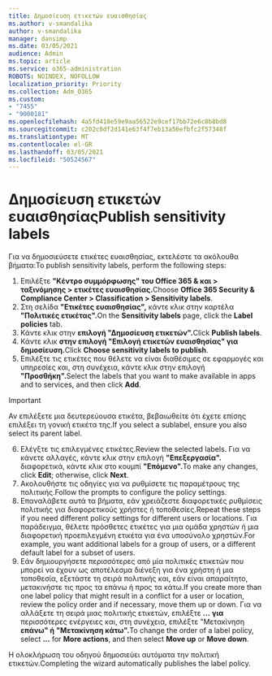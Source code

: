 ```yaml
---
title: Δημοσίευση ετικετών ευαισθησίας
ms.author: v-smandalika
author: v-smandalika
manager: dansimp
ms.date: 03/05/2021
audience: Admin
ms.topic: article
ms.service: o365-administration
ROBOTS: NOINDEX, NOFOLLOW
localization_priority: Priority
ms.collection: Adm_O365
ms.custom:
- "7455"
- "9000181"
ms.openlocfilehash: 4a5fd418e59e9aa56522e9cef17bb72e6c8b8bd8
ms.sourcegitcommit: c202c0df2d141e63f4f7eb13a56efbfc2f57348f
ms.translationtype: MT
ms.contentlocale: el-GR
ms.lasthandoff: 03/05/2021
ms.locfileid: "50524567"
---
```

# <a name="publish-sensitivity-labels"></a><span data-ttu-id="31aa1-102">Δημοσίευση ετικετών ευαισθησίας</span><span class="sxs-lookup"><span data-stu-id="31aa1-102">Publish sensitivity labels</span></span>

<span data-ttu-id="31aa1-103">Για να δημοσιεύσετε ετικέτες ευαισθησίας, εκτελέστε τα ακόλουθα βήματα:</span><span class="sxs-lookup"><span data-stu-id="31aa1-103">To publish sensitivity labels, perform the following steps:</span></span>

1. <span data-ttu-id="31aa1-104">Επιλέξτε **"Κέντρο συμμόρφωσης" του Office 365 & και > ταξινόμησης > ετικέτες ευαισθησίας.**</span><span class="sxs-lookup"><span data-stu-id="31aa1-104">Choose **Office 365 Security & Compliance Center > Classification > Sensitivity labels**.</span></span>
2. <span data-ttu-id="31aa1-105">Στη σελίδα **"Ετικέτες ευαισθησίας",** κάντε κλικ στην καρτέλα **"Πολιτικές ετικέτας".**</span><span class="sxs-lookup"><span data-stu-id="31aa1-105">On the **Sensitivity labels** page, click the **Label policies** tab.</span></span>
3. <span data-ttu-id="31aa1-106">Κάντε κλικ στην **επιλογή "Δημοσίευση ετικετών".**</span><span class="sxs-lookup"><span data-stu-id="31aa1-106">Click **Publish labels**.</span></span>
4. <span data-ttu-id="31aa1-107">Κάντε κλικ **στην επιλογή "Επιλογή ετικετών ευαισθησίας" για δημοσίευση.**</span><span class="sxs-lookup"><span data-stu-id="31aa1-107">Click **Choose sensitivity labels to publish**.</span></span> 
5. <span data-ttu-id="31aa1-108">Επιλέξτε τις ετικέτες που θέλετε να είναι διαθέσιμες σε εφαρμογές και υπηρεσίες και, στη συνέχεια, κάντε κλικ στην επιλογή **"Προσθήκη".**</span><span class="sxs-lookup"><span data-stu-id="31aa1-108">Select the labels that you want to make available in apps and to services, and then click **Add**.</span></span>
> [!IMPORTANT]
> <span data-ttu-id="31aa1-109">Αν επιλέξετε μια δευτερεύουσα ετικέτα, βεβαιωθείτε ότι έχετε επίσης επιλέξει τη γονική ετικέτα της.</span><span class="sxs-lookup"><span data-stu-id="31aa1-109">If you select a sublabel, ensure you also select its parent label.</span></span>
6. <span data-ttu-id="31aa1-110">Ελέγξτε τις επιλεγμένες ετικέτες.</span><span class="sxs-lookup"><span data-stu-id="31aa1-110">Review the selected labels.</span></span> <span data-ttu-id="31aa1-111">Για να κάνετε αλλαγές, κάντε κλικ στην επιλογή **"Επεξεργασία".** διαφορετικά, κάντε κλικ στο κουμπί **"Επόμενο".**</span><span class="sxs-lookup"><span data-stu-id="31aa1-111">To make any changes, click **Edit**; otherwise, click **Next**.</span></span>
7. <span data-ttu-id="31aa1-112">Ακολουθήστε τις οδηγίες για να ρυθμίσετε τις παραμέτρους της πολιτικής.</span><span class="sxs-lookup"><span data-stu-id="31aa1-112">Follow the prompts to configure the policy settings.</span></span>
8. <span data-ttu-id="31aa1-113">Επαναλάβετε αυτά τα βήματα, εάν χρειάζεστε διαφορετικές ρυθμίσεις πολιτικής για διαφορετικούς χρήστες ή τοποθεσίες.</span><span class="sxs-lookup"><span data-stu-id="31aa1-113">Repeat these steps if you need different policy settings for different users or locations.</span></span> <span data-ttu-id="31aa1-114">Για παράδειγμα, θέλετε πρόσθετες ετικέτες για μια ομάδα χρηστών ή μια διαφορετική προεπιλεγμένη ετικέτα για ένα υποσύνολο χρηστών.</span><span class="sxs-lookup"><span data-stu-id="31aa1-114">For example, you want additional labels for a group of users, or a different default label for a subset of users.</span></span>
9. <span data-ttu-id="31aa1-115">Εάν δημιουργήσετε περισσότερες από μία πολιτικές ετικετών που μπορεί να έχουν ως αποτέλεσμα διένεξη για ένα χρήστη ή μια τοποθεσία, εξετάστε τη σειρά πολιτικής και, εάν είναι απαραίτητο, μετακινήστε τις προς τα επάνω ή προς τα κάτω.</span><span class="sxs-lookup"><span data-stu-id="31aa1-115">If you create more than one label policy that might result in a conflict for a user or location, review the policy order and if necessary, move them up or down.</span></span> <span data-ttu-id="31aa1-116">Για να αλλάξετε τη σειρά μιας πολιτικής ετικετών, επιλέξτε **...** **για** περισσότερες ενέργειες και, στη συνέχεια, επιλέξτε "Μετακίνηση **επάνω" ή** **"Μετακίνηση κάτω".**</span><span class="sxs-lookup"><span data-stu-id="31aa1-116">To change the order of a label policy, select **...** for **More actions**, and then select **Move up** or **Move down**.</span></span>

<span data-ttu-id="31aa1-117">Η ολοκλήρωση του οδηγού δημοσιεύει αυτόματα την πολιτική ετικετών.</span><span class="sxs-lookup"><span data-stu-id="31aa1-117">Completing the wizard automatically publishes the label policy.</span></span>

